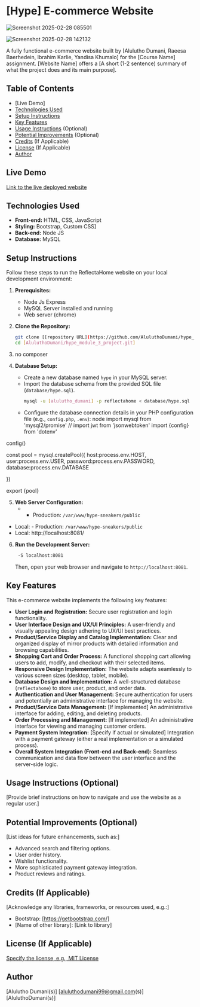 # [Hype] E-commerce Website

![Screenshot 2025-02-28 085501](https://github.com/user-attachments/assets/17b7059a-df25-4096-a4c8-266ac9e028c9)

![Screenshot 2025-02-28 142132](https://github.com/user-attachments/assets/0dbfefb7-5c91-4c45-8b12-fd8697841f3b)


A fully functional e-commerce website built by [Alulutho Dumani, Raeesa Baerhedein, Ibrahim Karlie, Yandisa Khumalo] for the [Course Name] assignment. [Website Name] offers a [A short (1-2 sentence) summary of what the project does and its main purpose].

## Table of Contents
- [Live Demo]
- [Technologies Used](#technologies-used)
- [Setup Instructions](#setup-instructions)
- [Key Features](#key-features)
- [Usage Instructions](#usage-instructions) (Optional)
- [Potential Improvements](#potential-improvements) (Optional)
- [Credits](#credits) (If Applicable)
- [License](#license) (If Applicable)
- [Author](#author)

## Live Demo
[Link to the live deployed website](link/to/live_demo)

## Technologies Used
- **Front-end:** HTML, CSS, JavaScript
- **Styling:**  Bootstrap, Custom CSS]
- **Back-end:** Node JS
- **Database:** MySQL
  

## Setup Instructions

Follow these steps to run the ReflectaHome website on your local development environment:

1.  **Prerequisites:**
    * Node Js Express
    * MySQL Server installed and running
    * Web server (chrome)

2.  **Clone the Repository:**
    ```bash
    git clone [[repository URL](https://github.com/AluluthoDumani/hype_module_3_project.git)]
    cd [AluluthoDumani/hype_module_3_project.git]
    ```

3. no composer

4.  **Database Setup:**
    * Create a new database named `hype` in your MySQL server.
    * Import the database schema from the provided SQL file (`database/hype.sql`). 
        ```bash
        mysql -u [alulutho_dumani] -p reflectahome < database/hype.sql
        ```
    * Configure the database connection details in your PHP configuration file (e.g., `config.php`, `.env`):
      node
      import mysql from 'mysql2/promise'
// import jwt from 'jsonwebtoken'
import {config} from 'dotenv'

config()

const pool = mysql.createPool({
    host:process.env.HOST,
    user:process.env.USER,
    password:process.env.PASSWORD,
    database:process.env.DATABASE


})

export {pool}
       

5.  **Web Server Configuration:**
    * - Production: `/var/www/hype-sneakers/public`
   - Local: - Production: `/var/www/hype-sneakers/public`
   - Local: http://localhost:8081/
6.  **Run the Development Server:**
    ```bash
     -S localhost:8081
    ```
    Then, open your web browser and navigate to `http://localhost:8081`.

## Key Features
This e-commerce website implements the following key features:

* **User Login and Registration:** Secure user registration and login functionality.
* **User Interface Design and UX/UI Principles:** A user-friendly and visually appealing design adhering to UX/UI best practices.
* **Product/Service Display and Catalog Implementation:** Clear and organized display of mirror products with detailed information and browsing capabilities.
* **Shopping Cart and Order Process:** A functional shopping cart allowing users to add, modify, and checkout with their selected items.
* **Responsive Design Implementation:** The website adapts seamlessly to various screen sizes (desktop, tablet, mobile).
* **Database Design and Implementation:** A well-structured database (`reflectahome`) to store user, product, and order data.
* **Authentication and User Management:** Secure authentication for users and potentially an administrative interface for managing the website.
* **Product/Service Data Management:** [If implemented] An administrative interface for adding, editing, and deleting products.
* **Order Processing and Management:** [If implemented] An administrative interface for viewing and managing customer orders.
* **Payment System Integration:** [Specify if actual or simulated] Integration with a payment gateway (either a real implementation or a simulated process).
* **Overall System Integration (Front-end and Back-end):** Seamless communication and data flow between the user interface and the server-side logic.

## Usage Instructions (Optional)
[Provide brief instructions on how to navigate and use the website as a regular user.]

## Potential Improvements (Optional)
[List ideas for future enhancements, such as:]
* Advanced search and filtering options.
* User order history.
* Wishlist functionality.
* More sophisticated payment gateway integration.
* Product reviews and ratings.

## Credits (If Applicable)
[Acknowledge any libraries, frameworks, or resources used, e.g.:]
* Bootstrap: [https://getbootstrap.com/]
* [Name of other library]: [Link to library]

## License (If Applicable)
[Specify the license, e.g., MIT License](link/to/license)

## Author
[Alulutho Dumani(s)]
[aluluthodumani99@gmail.com(s)]
[AluluthoDumani(s)]
